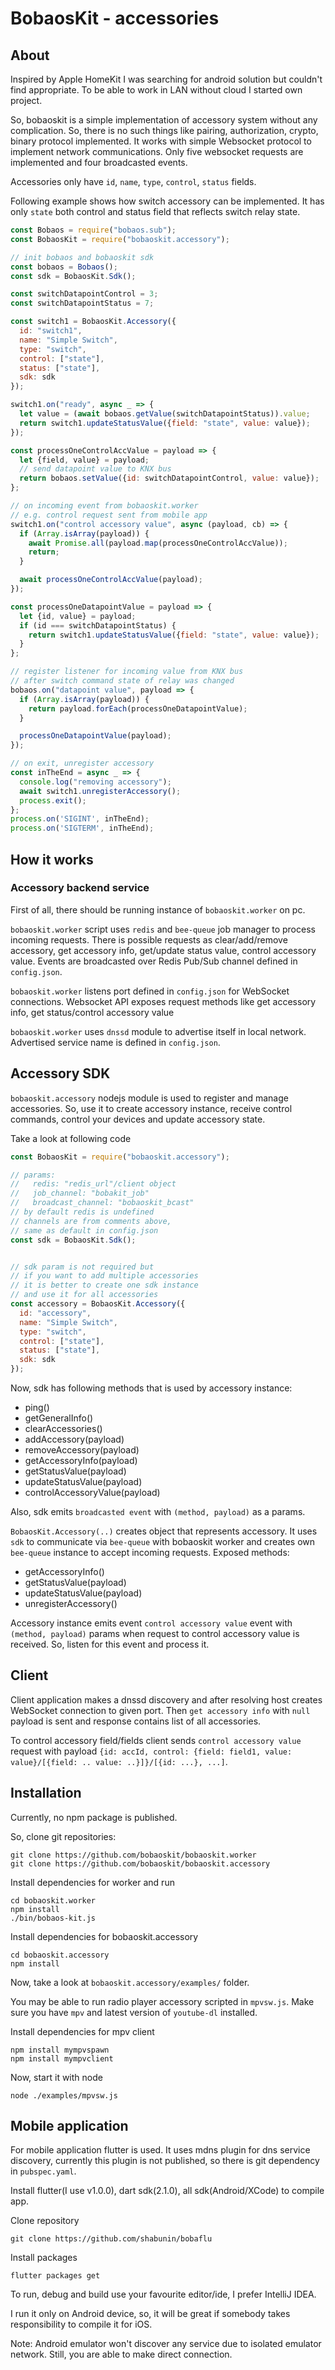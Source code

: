 # BobaosKit - accessories

## About

Inspired by Apple HomeKit I was searching for android solution but couldn't find appropriate. To be able to work in LAN without cloud I started own project.

So, bobaoskit is a simple implementation of accessory system without any complication. So, there is no such things like pairing, authorization, crypto, binary protocol implemented. It works with simple Websocket protocol to implement network communications. Only five websocket requests are implemented and four broadcasted events.

Accessories only have `id`, `name`, `type`, `control`, `status` fields.

Following example shows how switch accessory can be implemented. It has only `state` both control and status field that reflects switch relay state.

```js
const Bobaos = require("bobaos.sub");
const BobaosKit = require("bobaoskit.accessory");

// init bobaos and bobaoskit sdk
const bobaos = Bobaos();
const sdk = BobaosKit.Sdk();

const switchDatapointControl = 3;
const switchDatapointStatus = 7;

const switch1 = BobaosKit.Accessory({
  id: "switch1",
  name: "Simple Switch",
  type: "switch",
  control: ["state"],
  status: ["state"],
  sdk: sdk
});

switch1.on("ready", async _ => {
  let value = (await bobaos.getValue(switchDatapointStatus)).value;
  return switch1.updateStatusValue({field: "state", value: value});
});

const processOneControlAccValue = payload => {
  let {field, value} = payload;
  // send datapoint value to KNX bus
  return bobaos.setValue({id: switchDatapointControl, value: value});
};

// on incoming event from bobaoskit.worker
// e.g. control request sent from mobile app
switch1.on("control accessory value", async (payload, cb) => {
  if (Array.isArray(payload)) {
    await Promise.all(payload.map(processOneControlAccValue));
    return;
  }

  await processOneControlAccValue(payload);
});

const processOneDatapointValue = payload => {
  let {id, value} = payload;
  if (id === switchDatapointStatus) {
    return switch1.updateStatusValue({field: "state", value: value});
  }
};

// register listener for incoming value from KNX bus
// after switch command state of relay was changed
bobaos.on("datapoint value", payload => {
  if (Array.isArray(payload)) {
    return payload.forEach(processOneDatapointValue);
  }

  processOneDatapointValue(payload);
});

// on exit, unregister accessory
const inTheEnd = async _ => {
  console.log("removing accessory");
  await switch1.unregisterAccessory();
  process.exit();
};
process.on('SIGINT', inTheEnd);
process.on('SIGTERM', inTheEnd);
```

## How it works

### Accessory backend service

First of all, there should be running instance of `bobaoskit.worker` on pc. 

`bobaoskit.worker` script uses `redis` and `bee-queue` job manager to process incoming requests.
There is possible requests as clear/add/remove accessory, get accessory info, get/update status value, control accessory value. Events are broadcasted over Redis Pub/Sub channel defined in `config.json`.

`bobaoskit.worker` listens port defined in `config.json` for WebSocket connections. Websocket API exposes request methods like get accessory info, get status/control accessory value

`bobaoskit.worker` uses `dnssd` module to advertise itself in local network. Advertised service name is defined in `config.json`.

## Accessory SDK

`bobaoskit.accessory` nodejs module is used to register and manage accessories. So, use it to create accessory instance, receive control commands, control your devices and update accessory state.

Take a look at following code

```js
const BobaosKit = require("bobaoskit.accessory");

// params:
//   redis: "redis_url"/client object
//   job_channel: "bobakit_job"
//   broadcast_channel: "bobaoskit_bcast"
// by default redis is undefined
// channels are from comments above,
// same as default in config.json
const sdk = BobaosKit.Sdk();


// sdk param is not required but 
// if you want to add multiple accessories
// it is better to create one sdk instance 
// and use it for all accessories
const accessory = BobaosKit.Accessory({
  id: "accessory",
  name: "Simple Switch",
  type: "switch",
  control: ["state"],
  status: ["state"],
  sdk: sdk
});
```
Now, sdk has following methods that is used by accessory instance:

  * ping()
  * getGeneralInfo()
  * clearAccessories()
  * addAccessory(payload)
  * removeAccessory(payload)
  * getAccessoryInfo(payload)
  * getStatusValue(payload)
  * updateStatusValue(payload)
  * controlAccessoryValue(payload)

Also, sdk emits `broadcasted event` with `(method, payload)` as a params.

`BobaosKit.Accessory(..)` creates object that represents accessory. It uses `sdk` to communicate via `bee-queue` with bobaoskit worker and creates own `bee-queue` instance to accept incoming requests. Exposed methods:

  * getAccessoryInfo()
  * getStatusValue(payload)
  * updateStatusValue(payload)
  * unregisterAccessory()

Accessory instance emits event `control accessory value` event with `(method, payload)` params when request to control accessory value is received. So, listen for this event and process it.

## Client

Client application makes a dnssd discovery and  after resolving host creates WebSocket connection to given port. Then `get accessory info` with `null` payload is sent and response contains list of all accessories.

To control accessory field/fields client sends `control accessory value` request with payload `{id: accId, control: {field: field1, value: value}/[{field: .. value: ..}]}/[{id: ...}, ...]`.

## Installation

Currently, no npm package is published.

So, clone git repositories:

```text
git clone https://github.com/bobaoskit/bobaoskit.worker
git clone https://github.com/bobaoskit/bobaoskit.accessory
```

Install dependencies for worker and run

```text
cd bobaoskit.worker
npm install
./bin/bobaos-kit.js
```

Install dependencies for bobaoskit.accessory

```text
cd bobaoskit.accessory
npm install
```
Now, take a look at `bobaoskit.accessory/examples/` folder.

You may be able to run radio player accessory scripted in `mpvsw.js`. Make sure you have `mpv` and latest version of `youtube-dl` installed. 

Install dependencies for mpv client

```text
npm install mympvspawn
npm install mympvclient
```

Now, start it with node

```text
node ./examples/mpvsw.js
```

## Mobile application

For mobile application flutter is used. It uses mdns plugin for dns service discovery, currently this plugin is not published, so there is git dependency in `pubspec.yaml`.

Install flutter(I use v1.0.0), dart sdk(2.1.0), all sdk(Android/XCode) to compile app.

Clone repository

```text
git clone https://github.com/shabunin/bobaflu
```

Install packages

```text
flutter packages get
```

To run, debug and build use your favourite editor/ide, I prefer IntelliJ IDEA.

I run it only on Android device, so, it will be great if somebody takes responsibility to compile it for iOS.

Note: Android emulator won't discover any service due to isolated emulator network. Still, you are able to make direct connection.
